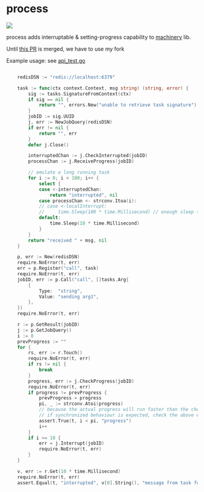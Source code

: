 # process

[![](https://godoc.org/github.com/jackielii/process?status.svg)](https://godoc.org/github.com/jackielii/process)

process adds interruptable & setting-progress capability to [machinery](https://github.com/RichardKnop/machinery/) lib.

Until [this PR](https://github.com/RichardKnop/machinery/pull/401) is merged, we have to use my fork

Example usage: see [api_test.go]()

```go

	redisDSN := "redis://localhost:6379"

	task := func(ctx context.Context, msg string) (string, error) {
		sig := tasks.SignatureFromContext(ctx)
		if sig == nil {
			return "", errors.New("unable to retrieve task signature")
		}
		jobID := sig.UUID
		j, err := NewJobQuery(redisDSN)
		if err != nil {
			return "", err
		}
		defer j.Close()

		interruptedChan := j.CheckInterrupted(jobID)
		processChan := j.ReceiveProgress(jobID)

		// emulate a long running task
		for i := 0; i < 100; i++ {
			select {
			case <-interruptedChan:
				return "interrupted", nil
			case processChan <- strconv.Itoa(i):
			// case <-localInterrupt:
			//     time.Sleep(100 * time.Millisecond) // enough sleep to make sure the interrupt channel is ready
			default:
				time.Sleep(10 * time.Millisecond)
			}
		}
		return "received " + msg, nil
	}

	p, err := New(redisDSN)
	require.NoError(t, err)
	err = p.Register("call", task)
	require.NoError(t, err)
	jobID, err := p.Call("call", []tasks.Arg{
		{
			Type:  "string",
			Value: "sending arg1",
		},
	})
	require.NoError(t, err)

	r := p.GetResult(jobID)
	j := p.GetJobQuery()
	i := 0
	prevProgress := ""
	for {
		rs, err := r.Touch()
		require.NoError(t, err)
		if rs != nil {
			break
		}
		progress, err := j.CheckProgress(jobID)
		require.NoError(t, err)
		if progress != prevProgress {
			prevProgress = progress
			pi, _ := strconv.Atoi(progress)
			// because the actual progress will run faster than the checking
			// if synchronized behaviour is expected, check the above example
			assert.True(t, i < pi, "progress")
			i++
		}
		if i >= 10 {
			err = j.Interrupt(jobID)
			require.NoError(t, err)
		}
	}

	v, err := r.Get(10 * time.Millisecond)
	require.NoError(t, err)
	assert.Equal(t, "interrupted", v[0].String(), "message from task function")
```
